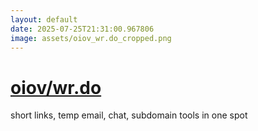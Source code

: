 ```yaml
---
layout: default
date: 2025-07-25T21:31:00.967806
image: assets/oiov_wr.do_cropped.png
---
```


# [oiov/wr.do](https://github.com/oiov/wr.do)

short links, temp email, chat, subdomain tools in one spot
